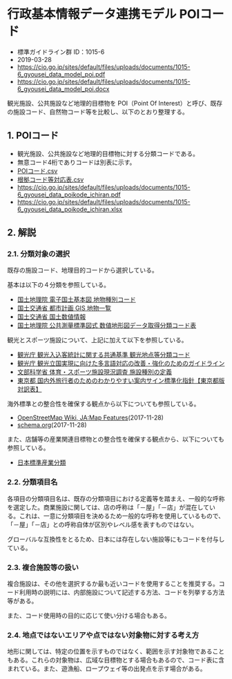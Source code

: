 # 行政基本情報データ連携モデル POIコード

- 標準ガイドライン群 ID：1015-6
- 2019-03-28
- https://cio.go.jp/sites/default/files/uploads/documents/1015-6_gyousei_data_model_poi.pdf
- https://cio.go.jp/sites/default/files/uploads/documents/1015-6_gyousei_data_model_poi.docx

観光施設、公共施設など地理的目標物を POI（Point Of Interest）と呼び、既存の施設コード、自然物コード等を比較し、以下のとおり整理する。

## 1. POIコード

- 観光施設、公共施設など地理的目標物に対する分類コードである。
- 無意コード4桁でありコードは別表に示す。
- [POIコード.csv](POIコード.csv)
- [根拠コード等対応表.csv](根拠コード等対応表.csv)
- https://cio.go.jp/sites/default/files/uploads/documents/1015-6_gyousei_data_poikode_ichiran.pdf
- https://cio.go.jp/sites/default/files/uploads/documents/1015-6_gyousei_data_poikode_ichiran.xlsx

## 2. 解説

### 2.1. 分類対象の選択

既存の施設コード、地理目的コードから選択している。

基本は以下の４分類を参照している。
- [国土地理院 電子国土基本図 地物種別コード](https://www.gsi.go.jp/common/000189294.pdf)
- [国土交通省 都市計画 GIS 地物一覧](https://www.mlit.go.jp/crd/tosiko/GISguidance/index.html)
- [国土交通省 国土数値情報](https://nlftp.mlit.go.jp/ksj/)
- [国土地理院 公共測量標準図式 数値地形図データ取得分類コード表](https://www.mlit.go.jp/crd/city/sigaiti/materials/sokuryou/fuzokushiryou.pdf)

観光とスポーツ施設について、上記に加えて以下を参照している。
- [観光庁 観光入込客統計に関する共通基準 観光地点等分類コード](https://www.mlit.go.jp/common/000995211.pdf)
- [観光庁 観光立国実現に向けた多言語対応の改善・強化のためのガイドライン](https://www.mlit.go.jp/kankocho/news03_000102.html)
- [文部科学省 体育・スポーツ施設現況調査 施設種別の定義](https://www.mext.go.jp/sports/b_menu/toukei/chousa04/shisetsu/1368149.htm)
- [東京都 国内外旅行者のためのわかりやすい案内サイン標準化指針【東京都版対訳表】](https://www.sangyo-rodo.metro.tokyo.lg.jp/tourism/signs/)

海外標準との整合性を確保する観点から以下についても参照している。
- [OpenStreetMap Wiki, JA:Map Features](https://wiki.openstreetmap.org/wiki/JA:Map_Features)(2017-11-28)
- [schema.org](https://schema.org/)(2017-11-28)

また、店舗等の産業関連目標物との整合性を確保する観点から、以下についても参照している。
- [日本標準産業分類](https://www.soumu.go.jp/toukei_toukatsu/index/seido/sangyo/02toukatsu01_03000023.html)

### 2.2. 分類項目名

各項目の分類項目名は、既存の分類項目における定義等を踏まえ、一般的な呼称を選定した。商業施設に関しては、店の呼称は「－屋」「－店」が混在している。これは、一意に分類項目を決めるため一般的な呼称を使用しているもので、「－屋」「－店」との呼称自体が区別やレベル感を表すものではない。

グローバルな互換性をとるため、日本には存在しない施設等にもコードを付与している。

### 2.3. 複合施設等の扱い

複合施設は、その他を選択するか最も近いコードを使用することを推奨する。コード利用時の説明には、内部施設について記述する方法、コードを列挙する方法等がある。

また、コード使用時の目的に応じて使い分ける場合もある。

### 2.4. 地点ではないエリアや点ではない対象物に対する考え方

地形に関しては、特定の位置を示すものではなく、範囲を示す対象物であることもある。これらの対象物は、広域な目標物とする場合もあるので、コード表に含まれている。また、遊漁船、ロープウェイ等の出発点を示す場合がある。
